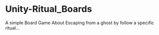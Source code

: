 # Unity-Ritual_Boards
A simple Board Game About Escaping from a ghost by follow a specific ritual...
